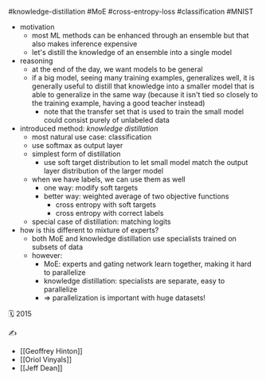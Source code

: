 #knowledge-distillation #MoE #cross-entropy-loss #classification #MNIST

- motivation
	- most ML methods can be enhanced through an ensemble but that also makes inference expensive
	- let's distill the knowledge of an ensemble into a single model
- reasoning
	- at the end of the day, we want models to be general
	- if a big model, seeing many training examples, generalizes well, it is generally useful to distill that knowledge into a smaller model that is able to generalize in the same way (because it isn't tied so closely to the training example, having a good teacher instead)
		- note that the transfer set that is used to train the small model could consist purely of unlabeled data
- introduced method: *knowledge distillation*
	- most natural use case: classification
	- use softmax as output layer
	- simplest form of distillation
		- use soft target distribution to let small model match the output layer distribution of the larger model
	- when we have labels, we can use them as well
		- one way: modify soft targets
		- better way: weighted average of two objective functions
			- cross entropy with soft targets
			- cross entropy with correct labels
	- special case of distillation: matching logits
- how is this different to mixture of experts?
	- both MoE and knowledge distillation use specialists trained on subsets of data
	- however:
		- MoE: experts and gating network learn together, making it hard to parallelize 
		- knowledge distillation: specialists are separate, easy to parallelize
		- => parallelization is important with huge datasets!

🗓️ 2015

✍️
- [[Geoffrey Hinton]]
- [[Oriol Vinyals]]
- [[Jeff Dean]]
